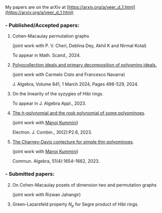 My papers are on the arXiv at [https://arxiv.org/a/veer_d_1.html](https://arxiv.org/a/veer_d_1.html)

### - Published/Accepted papers:

1. Cohen-Macaulay permutation graphs

    (joint work with P. V. Cheri, Deblina Dey, Akhil K and Nirmal Kotal)

    To appear in Math. Scand., 2024.

2. [Polyocollection ideals and primary decomposition of polyomino ideals.](https://www.sciencedirect.com/science/article/pii/S0021869323005884)

    (joint work with Carmelo Cisto and Francesco Navarra)

     J. Algebra, Volume 641, 1 March 2024, Pages 498-529, 2024.

3. On the linearity of the syzygies of Hibi rings.

    To appear in J. Algebra Appl., 2023. 


4. [The $h$-polynomial and the rook polynomial of some polyominoes](https://www.combinatorics.org/ojs/index.php/eljc/article/view/v30i2p36).

    (joint work with [Manoj Kummini](https://www.cmi.ac.in/people/fac-profile.php?id=mkummini))

    Electron. J. Combin., 30(2):P2.6, 2023.

5. [The Charney-Davis conjecture for simple thin polyominoes](https://www.tandfonline.com/doi/full/10.1080/00927872.2022.2140347).

    (joint work with [Manoj Kummini](https://www.cmi.ac.in/people/fac-profile.php?id=mkummini))

    Commun. Algebra, 51(4):1654–1662, 2023.

### - Submitted papers:


2. On Cohen-Macaulay posets of dimension two and permutation graphs


    (joint work with Rizwan Jahangir)



3. Green-Lazarsfeld property $N_p$ for Segre product of Hibi rings.

